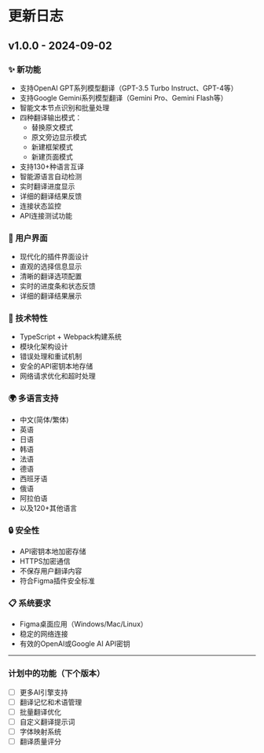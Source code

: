 # 更新日志

## v1.0.0 - 2024-09-02

### ✨ 新功能
- 支持OpenAI GPT系列模型翻译（GPT-3.5 Turbo Instruct、GPT-4等）
- 支持Google Gemini系列模型翻译（Gemini Pro、Gemini Flash等）
- 智能文本节点识别和批量处理
- 四种翻译输出模式：
  - 替换原文模式
  - 原文旁边显示模式
  - 新建框架模式
  - 新建页面模式
- 支持130+种语言互译
- 智能源语言自动检测
- 实时翻译进度显示
- 详细的翻译结果反馈
- 连接状态监控
- API连接测试功能

### 🎨 用户界面
- 现代化的插件界面设计
- 直观的选择信息显示
- 清晰的翻译选项配置
- 实时的进度条和状态反馈
- 详细的翻译结果展示

### 🔧 技术特性
- TypeScript + Webpack构建系统
- 模块化架构设计
- 错误处理和重试机制
- 安全的API密钥本地存储
- 网络请求优化和超时处理

### 🌍 多语言支持
- 中文(简体/繁体)
- 英语
- 日语
- 韩语
- 法语
- 德语
- 西班牙语
- 俄语
- 阿拉伯语
- 以及120+其他语言

### 🔒 安全性
- API密钥本地加密存储
- HTTPS加密通信
- 不保存用户翻译内容
- 符合Figma插件安全标准

### 📋 系统要求
- Figma桌面应用（Windows/Mac/Linux）
- 稳定的网络连接
- 有效的OpenAI或Google AI API密钥

---

### 计划中的功能（下个版本）
- [ ] 更多AI引擎支持
- [ ] 翻译记忆和术语管理
- [ ] 批量翻译优化
- [ ] 自定义翻译提示词
- [ ] 字体映射系统
- [ ] 翻译质量评分